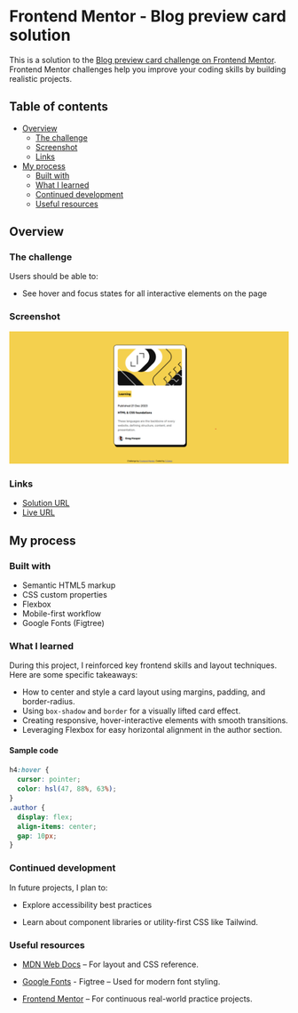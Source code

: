 # Frontend Mentor - Blog preview card solution

This is a solution to the [Blog preview card challenge on Frontend Mentor](https://www.frontendmentor.io/challenges/blog-preview-card-ckPaj01IcS). Frontend Mentor challenges help you improve your coding skills by building realistic projects.

## Table of contents

- [Overview](#overview)
  - [The challenge](#the-challenge)
  - [Screenshot](#screenshot)
  - [Links](#links)
- [My process](#my-process)
  - [Built with](#built-with)
  - [What I learned](#what-i-learned)
  - [Continued development](#continued-development)
  - [Useful resources](#useful-resources)


## Overview

### The challenge

Users should be able to:

- See hover and focus states for all interactive elements on the page

### Screenshot

![Blog preview card screenshot](assets\images\screenshot.png)

### Links

- [Solution URL](https://github.com/s-Gokul-s/Web-Challenge/tree/main/blog-preview-card-main)
- [Live URL](https://s-gokul-s.github.io/Web-Challenge/blog-preview-card-main/)

## My process

### Built with

- Semantic HTML5 markup
- CSS custom properties
- Flexbox
- Mobile-first workflow
- Google Fonts (Figtree)

### What I learned

During this project, I reinforced key frontend skills and layout techniques. Here are some specific takeaways:

- How to center and style a card layout using margins, padding, and border-radius.
- Using `box-shadow` and `border` for a visually lifted card effect.
- Creating responsive, hover-interactive elements with smooth transitions.
- Leveraging Flexbox for easy horizontal alignment in the author section.

#### Sample code

```css
h4:hover {
  cursor: pointer;
  color: hsl(47, 88%, 63%);
}
.author {
  display: flex;
  align-items: center;
  gap: 10px;
}

```

### Continued development

In future projects, I plan to:

- Explore accessibility best practices 

- Learn about component libraries or utility-first CSS like Tailwind.

### Useful resources

- [MDN Web Docs]() – For layout and CSS reference.

- [Google Fonts]() - Figtree – Used for modern font styling.

- [Frontend Mentor]() – For continuous real-world practice projects.